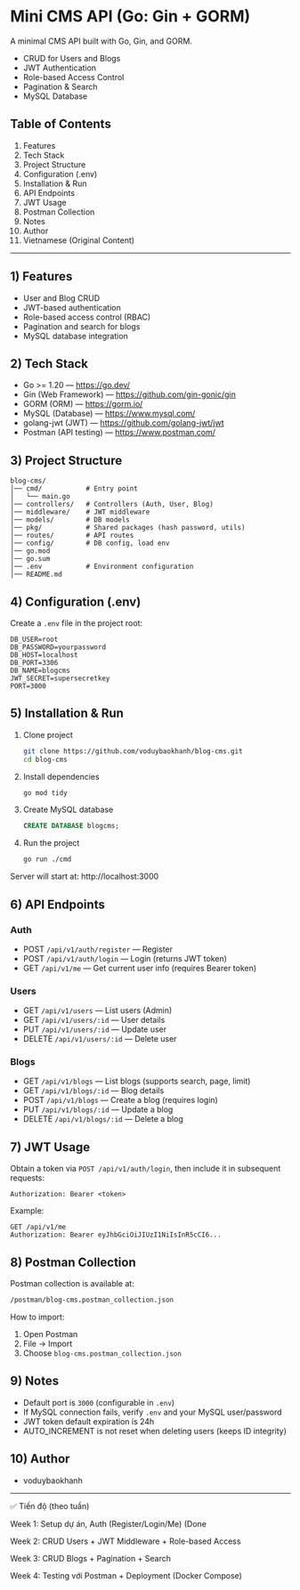 # Mini CMS API (Go: Gin + GORM)

A minimal CMS API built with Go, Gin, and GORM.

- CRUD for Users and Blogs
- JWT Authentication
- Role-based Access Control
- Pagination & Search
- MySQL Database

## Table of Contents

1. Features
2. Tech Stack
3. Project Structure
4. Configuration (.env)
5. Installation & Run
6. API Endpoints
7. JWT Usage
8. Postman Collection
9. Notes
10. Author
11. Vietnamese (Original Content)

---

## 1) Features

- User and Blog CRUD
- JWT-based authentication
- Role-based access control (RBAC)
- Pagination and search for blogs
- MySQL database integration

## 2) Tech Stack

- Go >= 1.20 — https://go.dev/
- Gin (Web Framework) — https://github.com/gin-gonic/gin
- GORM (ORM) — https://gorm.io/
- MySQL (Database) — https://www.mysql.com/
- golang-jwt (JWT) — https://github.com/golang-jwt/jwt
- Postman (API testing) — https://www.postman.com/

## 3) Project Structure

```text
blog-cms/
│── cmd/           # Entry point
│   └── main.go
│── controllers/   # Controllers (Auth, User, Blog)
│── middleware/    # JWT middleware
│── models/        # DB models
│── pkg/           # Shared packages (hash password, utils)
│── routes/        # API routes
│── config/        # DB config, load env
│── go.mod
│── go.sum
│── .env           # Environment configuration
│── README.md
```

## 4) Configuration (.env)

Create a `.env` file in the project root:

```env
DB_USER=root
DB_PASSWORD=yourpassword
DB_HOST=localhost
DB_PORT=3306
DB_NAME=blogcms
JWT_SECRET=supersecretkey
PORT=3000
```

## 5) Installation & Run

1. Clone project
   ```bash
   git clone https://github.com/voduybaokhanh/blog-cms.git
   cd blog-cms
   ```
2. Install dependencies
   ```bash
   go mod tidy
   ```
3. Create MySQL database
   ```sql
   CREATE DATABASE blogcms;
   ```
4. Run the project
   ```bash
   go run ./cmd
   ```

Server will start at: http://localhost:3000

## 6) API Endpoints

### Auth

- POST `/api/v1/auth/register` — Register
- POST `/api/v1/auth/login` — Login (returns JWT token)
- GET `/api/v1/me` — Get current user info (requires Bearer token)

### Users

- GET `/api/v1/users` — List users (Admin)
- GET `/api/v1/users/:id` — User details
- PUT `/api/v1/users/:id` — Update user
- DELETE `/api/v1/users/:id` — Delete user

### Blogs

- GET `/api/v1/blogs` — List blogs (supports search, page, limit)
- GET `/api/v1/blogs/:id` — Blog details
- POST `/api/v1/blogs` — Create a blog (requires login)
- PUT `/api/v1/blogs/:id` — Update a blog
- DELETE `/api/v1/blogs/:id` — Delete a blog

## 7) JWT Usage

Obtain a token via `POST /api/v1/auth/login`, then include it in subsequent requests:

```http
Authorization: Bearer <token>
```

Example:

```http
GET /api/v1/me
Authorization: Bearer eyJhbGciOiJIUzI1NiIsInR5cCI6...
```

## 8) Postman Collection

Postman collection is available at:

```bash
/postman/blog-cms.postman_collection.json
```

How to import:

1) Open Postman
2) File → Import
3) Choose `blog-cms.postman_collection.json`

## 9) Notes

- Default port is `3000` (configurable in `.env`)
- If MySQL connection fails, verify `.env` and your MySQL user/password
- JWT token default expiration is 24h
- AUTO_INCREMENT is not reset when deleting users (keeps ID integrity)

## 10) Author

- voduybaokhanh

---

✅ Tiến độ (theo tuần)

Week 1: Setup dự án, Auth (Register/Login/Me) (Done

Week 2: CRUD Users + JWT Middleware + Role-based Access

Week 3: CRUD Blogs + Pagination + Search

Week 4: Testing với Postman + Deployment (Docker Compose)
